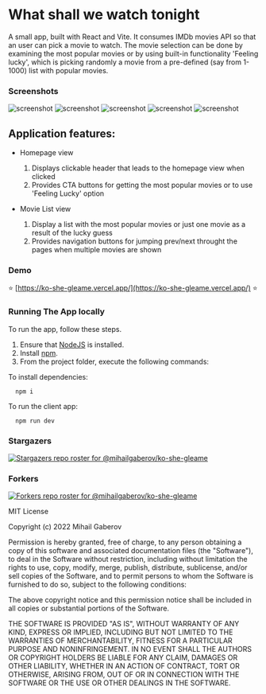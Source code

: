 # What shall we watch tonight

A small app, built with React and Vite. It consumes IMDb movies API so that an user can pick a movie to watch. The movie selection can be done
by examining the most popular movies or by using built-in functionality 'Feeling lucky', which is picking randomly a movie from a pre-defined
(say from 1-1000) list with popular movies.

### Screenshots
![screenshot](https://github.com/mihailgaberov/ko-she-gleame/blob/master/screenshots/thumbnail_IMG_1498.jpeg)
![screenshot](https://github.com/mihailgaberov/ko-she-gleame/blob/master/screenshots/thumbnail_IMG_1499.jpeg)
![screenshot](https://github.com/mihailgaberov/ko-she-gleame/blob/master/screenshots/thumbnail_IMG_1500.jpeg)
![screenshot](https://github.com/mihailgaberov/ko-she-gleame/blob/master/screenshots/thumbnail_IMG_1501.jpeg)
![screenshot](https://github.com/mihailgaberov/ko-she-gleame/blob/master/screenshots/thumbnail_IMG_1502.jpeg)


## Application features:
- Homepage view
  1. Displays clickable header that leads to the homepage view when clicked
  2. Provides CTA buttons for getting the most popular movies or to use 'Feeling Lucky' option

- Movie List view
  1. Display a list with the most popular movies or just one movie as a result of the lucky guess
  2. Provides navigation buttons for jumping prev/next throught the pages when multiple movies are shown
  
### Demo
:star: [https://ko-she-gleame.vercel.app/](https://ko-she-gleame.vercel.app/) :star:

### Running The App locally

To run the app, follow these steps.

1. Ensure that [NodeJS](http://nodejs.org/) is installed.
2. Install [npm](https://www.npmjs.com/).
3. From the project folder, execute the following commands:

To install dependencies:
```shell
  npm i
```
To run the client app:

```shell
  npm run dev
```

### Stargazers
[![Stargazers repo roster for @mihailgaberov/ko-she-gleame](https://reporoster.com/stars/mihailgaberov/ko-she-gleame)](https://github.com/mihailgaberov/ko-she-gleame/stargazers)
### Forkers
[![Forkers repo roster for @mihailgaberov/ko-she-gleame](https://reporoster.com/forks/mihailgaberov/ko-she-gleame)](https://github.com/mihailgaberov/ko-she-gleame/network/members)

MIT License

Copyright (c) 2022 Mihail Gaberov

Permission is hereby granted, free of charge, to any person obtaining a copy
of this software and associated documentation files (the "Software"), to deal
in the Software without restriction, including without limitation the rights
to use, copy, modify, merge, publish, distribute, sublicense, and/or sell
copies of the Software, and to permit persons to whom the Software is
furnished to do so, subject to the following conditions:

The above copyright notice and this permission notice shall be included in all
copies or substantial portions of the Software.

THE SOFTWARE IS PROVIDED "AS IS", WITHOUT WARRANTY OF ANY KIND, EXPRESS OR
IMPLIED, INCLUDING BUT NOT LIMITED TO THE WARRANTIES OF MERCHANTABILITY,
FITNESS FOR A PARTICULAR PURPOSE AND NONINFRINGEMENT. IN NO EVENT SHALL THE
AUTHORS OR COPYRIGHT HOLDERS BE LIABLE FOR ANY CLAIM, DAMAGES OR OTHER
LIABILITY, WHETHER IN AN ACTION OF CONTRACT, TORT OR OTHERWISE, ARISING FROM,
OUT OF OR IN CONNECTION WITH THE SOFTWARE OR THE USE OR OTHER DEALINGS IN THE
SOFTWARE.
